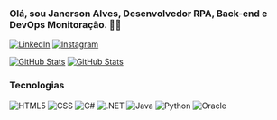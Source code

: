### Olá, sou Janerson Alves, Desenvolvedor RPA, Back-end e DevOps Monitoração. ✌🏼

[![LinkedIn](https://img.shields.io/badge/LinkedIn-0077B5?style=for-the-badge&logo=linkedin&logoColor=white)](https://www.linkedin.com/in/janerson-alves-5b4553236/)
[![Instagram](https://img.shields.io/badge/Instagram-E4405F?style=for-the-badge&logo=instagram&logoColor=white)](https://www.instagram.com/djaan26/)

[![GitHub Stats](https://github-readme-stats.vercel.app/api?username=Janerson-Alves&theme=highcontrast)](https://github.com/Janerson-Alves/github-readme-stats)
[![GitHub Stats](https://github-readme-stats.vercel.app/api/top-langs/?username=Janerson-Alves&layout=compact&theme=highcontrast)](https://github.com/Janerson-Alves/github-readme-stats)
### Tecnologias 
<div style="display: inline-block;">
    <img align="center" alt="HTML5" src="https://img.shields.io/badge/HTML-239120?style=for-the-badge&logo=html5&logoColor=white" />
    <img align="center" alt="CSS" src="https://img.shields.io/badge/CSS-239120?&style=for-the-badge&logo=css3&logoColor=white" />
    <img align="center" alt="C#" src="https://img.shields.io/badge/C%23-239120?style=for-the-badge&logo=c-sharp&logoColor=white" />
    <img align="center" alt=".NET" src="https://img.shields.io/badge/.NET-5C2D91?style=for-the-badge&logo=.net&logoColor=white" />
    <img align="center" alt="Java" src="https://img.shields.io/badge/Java-ED8B00?style=for-the-badge&logo=openjdk&logoColor=white" />
    <img align="center" alt="Python" src="https://img.shields.io/badge/Python-3776AB?style=for-the-badge&logo=python&logoColor=white" />
    <img align="center" alt="Oracle" src="https://img.shields.io/badge/Oracle-F80000?style=for-the-badge&logo=oracle&logoColor=white" />
</div><br/>
